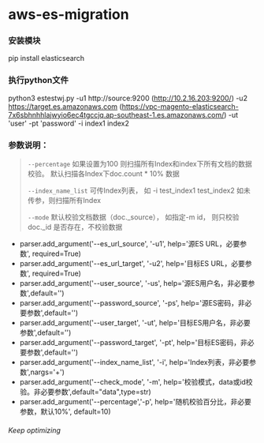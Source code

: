 # aws-es-migration

### 安装模块
pip install elasticsearch

### 执行python文件
python3 estestwj.py -u1 http://source:9200 (http://10.2.16.203:9200/) -u2 https://target.es.amazonaws.com (https://vpc-magento-elasticsearch-7x6sbhnhhlajwyio6ec4tgccjq.ap-southeast-1.es.amazonaws.com/) -ut 'user' -pt 'password' -i index1 index2
### 参数说明：
> `--percentage` 如果设置为100 则扫描所有Index和index下所有文档的数据校验。 默认扫描各Index下doc.count * 10% 数据
> 
> `--index_name_list` 可传Index列表， 如 -i test_index1 test_index2   如未传参，则扫描所有Index
> 
> `--mode` 默认校验文档数据（doc._source）， 如指定-m id， 则只校验doc._id 是否存在，不校验数据

- parser.add_argument('--es_url_source', '-u1', help='源ES URL，必要参数', required=True)
- parser.add_argument('--es_url_target', '-u2', help='目标ES URL，必要参数', required=True)
- parser.add_argument('--user_source', '-us', help='源ES用户名，非必要参数',default='')
- parser.add_argument('--password_source', '-ps', help='源ES密码，非必要参数',default='')
- parser.add_argument('--user_target', '-ut', help='目标ES用户名，非必要参数',default='')
- parser.add_argument('--password_target', '-pt', help='目标ES密码，非必要参数',default='')
- parser.add_argument('--index_name_list', '-i', help='Index列表，非必要参数',nargs='+')
- parser.add_argument('--check_mode', '-m', help='校验模式，data或id校验。非必要参数',default="data",type=str)
- parser.add_argument('--percentage','-p', help='随机校验百分比，非必要参数，默认10%', default=10)

###### _Keep optimizing_
